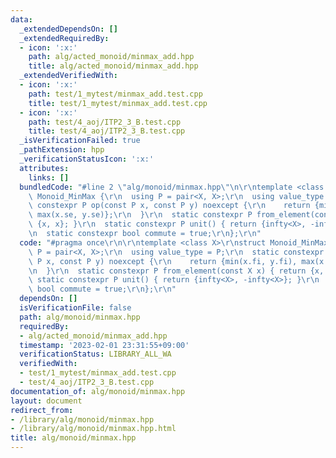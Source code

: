 ```yaml
---
data:
  _extendedDependsOn: []
  _extendedRequiredBy:
  - icon: ':x:'
    path: alg/acted_monoid/minmax_add.hpp
    title: alg/acted_monoid/minmax_add.hpp
  _extendedVerifiedWith:
  - icon: ':x:'
    path: test/1_mytest/minmax_add.test.cpp
    title: test/1_mytest/minmax_add.test.cpp
  - icon: ':x:'
    path: test/4_aoj/ITP2_3_B.test.cpp
    title: test/4_aoj/ITP2_3_B.test.cpp
  _isVerificationFailed: true
  _pathExtension: hpp
  _verificationStatusIcon: ':x:'
  attributes:
    links: []
  bundledCode: "#line 2 \"alg/monoid/minmax.hpp\"\n\r\ntemplate <class X>\r\nstruct\
    \ Monoid_MinMax {\r\n  using P = pair<X, X>;\r\n  using value_type = P;\r\n  static\
    \ constexpr P op(const P x, const P y) noexcept {\r\n    return {min(x.fi, y.fi),\
    \ max(x.se, y.se)};\r\n  }\r\n  static constexpr P from_element(const X x) { return\
    \ {x, x}; }\r\n  static constexpr P unit() { return {infty<X>, -infty<X>}; }\r\
    \n  static constexpr bool commute = true;\r\n};\r\n"
  code: "#pragma once\r\n\r\ntemplate <class X>\r\nstruct Monoid_MinMax {\r\n  using\
    \ P = pair<X, X>;\r\n  using value_type = P;\r\n  static constexpr P op(const\
    \ P x, const P y) noexcept {\r\n    return {min(x.fi, y.fi), max(x.se, y.se)};\r\
    \n  }\r\n  static constexpr P from_element(const X x) { return {x, x}; }\r\n \
    \ static constexpr P unit() { return {infty<X>, -infty<X>}; }\r\n  static constexpr\
    \ bool commute = true;\r\n};\r\n"
  dependsOn: []
  isVerificationFile: false
  path: alg/monoid/minmax.hpp
  requiredBy:
  - alg/acted_monoid/minmax_add.hpp
  timestamp: '2023-02-01 23:31:55+09:00'
  verificationStatus: LIBRARY_ALL_WA
  verifiedWith:
  - test/1_mytest/minmax_add.test.cpp
  - test/4_aoj/ITP2_3_B.test.cpp
documentation_of: alg/monoid/minmax.hpp
layout: document
redirect_from:
- /library/alg/monoid/minmax.hpp
- /library/alg/monoid/minmax.hpp.html
title: alg/monoid/minmax.hpp
---
```

